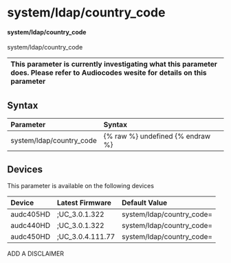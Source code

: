 ﻿---
description: system/ldap/country_code
search: false
---

# system/ldap/country_code

#### system/ldap/country_code

system/ldap/country_code


| This parameter is currently investigating what this parameter does. Please refer to Audiocodes wesite for details on this parameter | 
| :--- |

## Syntax
| Parameter | Syntax |
| :--- | :--- |
|system/ldap/country_code | {% raw %} undefined {% endraw %}|

## Devices
This parameter is available on the following devices

| Device | Latest Firmware | Default Value |
|:---|:---|:---|
| audc405HD | ;UC_3.0.1.322 | system/ldap/country_code= 
| audc440HD | ;UC_3.0.1.322 | system/ldap/country_code= 
| audc450HD | ;UC_3.0.4.111.77 | system/ldap/country_code= 

ADD A DISCLAIMER
